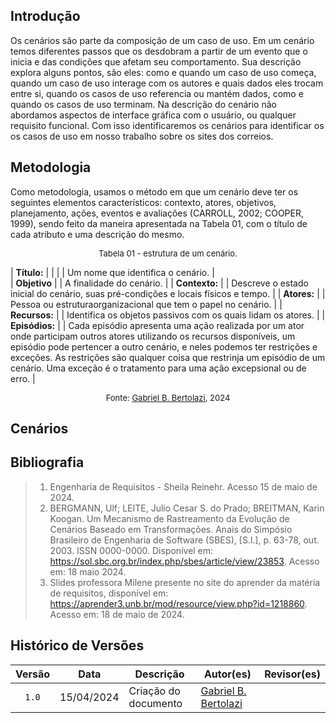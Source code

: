 ## Introdução
Os cenários são parte da composição de um caso de uso. Em um cenário temos diferentes passos que os desdobram a partir de um evento que o inicia e das condições que afetam seu comportamento. Sua descrição explora alguns pontos, são eles: como e quando um caso de uso começa, quando um caso de uso interage com os autores e quais dados eles trocam entre si, quando os casos de uso referencia ou mantém dados, como e quando os casos de uso terminam. Na descrição do cenário não abordamos aspectos de interface gráfica com o usuário, ou qualquer requisito funcional. Com isso identificaremos os cenários para identificar os os casos de uso em nosso trabalho sobre os sites dos correios.

## Metodologia
Como metodologia, usamos o método em que um cenário deve ter os seguintes elementos característicos: contexto, atores, objetivos, planejamento, ações, eventos e avaliações (CARROLL, 2002; COOPER, 1999), sendo feito da maneira apresentada na Tabela 01, com o título de cada atributo e uma descrição do mesmo.

<font size="2"><p style="text-align: center">Tabela 01 - estrutura de um cenário.</p></font>

| **Título:** |
|  |
| Um nome que identifica o cenário. |  
| **Objetivo** |
| A finalidade do cenário.  |
| **Contexto:** | 
| Descreve o estado inicial do cenário, suas pré-condições e locais físicos e tempo. |
| **Atores:** |
| Pessoa ou estruturaorganizacional que tem o papel no cenário. |
| **Recursos:** | 
| Identifica os objetos passivos com os quais lidam os atores. |
| **Episódios:** |
| Cada episódio apresenta uma ação realizada por um ator onde participam outros atores utilizando os recursos disponíveis, um episódio pode pertencer a outro cenário, e  neles podemos ter restrições e exceções. As restrições são qualquer coisa que restrinja um episódio de um cenário. Uma exceção é o tratamento para uma ação excepsional ou de erro. |


<font size="2"><p style="text-align: center">Fonte: [Gabriel B. Bertolazi](https://github.com/Bertolazi), 2024</p></font>

## Cenários 


## Bibliografia
> 1. Engenharia de Requisitos - Sheila Reinehr. Acesso 15 de maio de 2024.
> 2. BERGMANN, Ulf; LEITE, Julio Cesar S. do Prado; BREITMAN, Karin Koogan. Um Mecanismo de Rastreamento da Evolução de Cenários Baseado em Transformações. Anais do Simpósio Brasileiro de Engenharia de Software (SBES), [S.l.], p. 63-78, out. 2003. ISSN 0000-0000. Disponível em: <https://sol.sbc.org.br/index.php/sbes/article/view/23853>. Acesso em: 18 maio 2024.
> 3. Slides professora Milene presente no site do aprender da matéria de requisitos, disponível em: <https://aprender3.unb.br/mod/resource/view.php?id=1218860>. Acesso em: 18 de maio de 2024.

## Histórico de Versões

| Versão | Data | Descrição | Autor(es) | Revisor(es) |
| :----: | :--: | --------- | ----------- | ------ |
| `1.0`  | 15/04/2024 | Criação do documento | [Gabriel B. Bertolazi](https://github.com/Bertolazi) | |